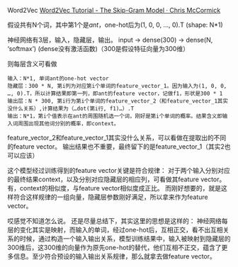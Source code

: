 Word2Vec
[Word2Vec Tutorial - The Skip-Gram Model · Chris McCormick](http://mccormickml.com/2016/04/19/word2vec-tutorial-the-skip-gram-model/)


假设共有N个词，其中第1个是*ant*，one-hot后为(1, 0, 0, …, 0).T (shape: N*1)

神经网络有3层，输入，隐藏层，输出。
input -> dense(300) -> dense(N, ‘softmax’) (dense没有激活函数)（300是假设特征向量为300维）

则每层含义可看做
```
输入：N*1, 单词ant的one-hot vector
隐藏层：300 * N, 第i列为对应第i个单词的feature_vector_1。因为输入为(1, 0, 0, …, 0).T，所以计算结果即第一列，即ant的feature vector，记做f1，形状是300 * 1
输出层：N * 300, 第i行为第i个单词的feature_vector_2（和feature_vector_1其实没什么关系）,计算结果为（…dot(第i行, f1)…）.T
输出：N*1，第i个值表示在ant的周围随机选一个词，刚好是第i个单词的概率。结果含义即输入词周围出现其他词分别的概率，即context。
```

feature_vector_2和feature_vector_1其实没什么关系，可以看做在提取出的不同的feature vector。
输出结果也不重要，最终留下的是feature_vector_1（其实2也可以应该）

这个模型经过训练得到的feature vector关键是符合规律：
对于两个输入分别对应的最终结果context，以及分别对应隐藏层的相应列，可看做其feature vector。有，context的相似度，与feature vector相似度成正比。 而刚好想要的，就是这样符合这样规律的一组向量，隐藏层参数刚好满足，所以拿来作为feature vector。


哎感觉不知道怎么说。 还是尽量总结下，其实这里的思想是这样的：
神经网络每层的变化其实是映射，而输入的单词，经过one-hot后，互相正交，看不出互相关系的时候，通过构造一个输入输出关系，模型训练结果中，输入被映射到隐藏层的300维后，这300维的向量作为原先one-hot的替代，他们互相不正交，蕴含了更多信息。至少符合预设的输入输出关系规律，那么就拿去做feature vector。
